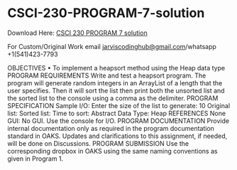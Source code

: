 # CSCI-230-PROGRAM-7-solution

Download Here: [CSCI 230 PROGRAM 7 solution](https://jarviscodinghub.com/assignment/csci-230-program-7-solution/)

For Custom/Original Work email jarviscodinghub@gmail.com/whatsapp +1(541)423-7793

OBJECTIVES
• To implement a heapsort method using the Heap data type
PROGRAM REQUIREMENTS
Write and test a heapsort program. The program will generate random integers in an ArrayList of a length that the user
specifies. Then it will sort the list then print both the unsorted list and the sorted list to the console using a comma as the
delimiter.
PROGRAM SPECIFICATION
Sample I/O:
Enter the size of the list to generate: 10
Original list:
Sorted list:
Time to sort:
Abstract Data Type:
Heap
REFERENCES
None
GUI:
No GUI. Use the console for I/O.
PROGRAM DOCUMENTATION
Provide internal documentation only as required in the program documentation standard in OAKS.
Updates and clarifications to this assignment, if needed, will be done on Discussions.
PROGRAM SUBMISSION
Use the corresponding dropbox in OAKS using the same naming conventions as given in Program 1.
